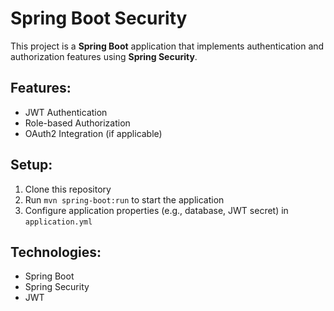 # Spring Boot Security

This project is a **Spring Boot** application that implements authentication and authorization features using **Spring Security**. 

## Features:
- JWT Authentication
- Role-based Authorization
- OAuth2 Integration (if applicable)

## Setup:
1. Clone this repository
2. Run `mvn spring-boot:run` to start the application
3. Configure application properties (e.g., database, JWT secret) in `application.yml`

## Technologies:
- Spring Boot
- Spring Security
- JWT
